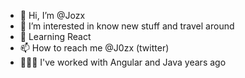 - 👋 Hi, I’m @Jozx
- 👀 I’m interested in know new stuff and travel around
- 🌱 Learning React 
- 📫 How to reach me @J0zx (twitter)
- 👨🏻‍💻 I've worked with Angular and Java years ago

<!---
Jozx/Jozx is a ✨ special ✨ repository because its `README.md` (this file) appears on your GitHub profile.
You can click the Preview link to take a look at your changes.
--->
